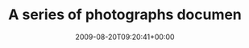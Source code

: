 ---
retweeted: false
source: <a href="http://twitter.com" rel="nofollow">Twitter Web Client</a>
entities:
  hashtags: []
  symbols: []
  user_mentions:
  - name: Anke
    screen_name: litchi7
    indices:
    - '129'
    - '137'
    id_str: '14657271'
    id: '14657271'
  urls: []
display_text_range:
- '0'
- '138'
favorite_count: '0'
id_str: '3424505605'
truncated: false
retweet_count: '0'
id: '3424505605'
created_at: Thu Aug 20 09:20:41 +0000 2009
favorited: false
full_text: A series of photographs documenting Death Row prisoners' requests for their
  last meal before execution. http://bit.ly/qdtO9 (via [@litchi7](https://twitter.com/litchi7))
lang: en
tags:
- pesos:twitter
date: '2009-08-20T09:20:41+00:00'
src: https://twitter.com/bascht/status/3424505605
original_url: https://twitter.com/bascht/status/3424505605
type: twitter_tweet
text: A series of photographs documenting Death Row prisoners' requests for their
  last meal before execution. http://bit.ly/qdtO9 (via [@litchi7](https://twitter.com/litchi7))
title: A series of photographs documen

---